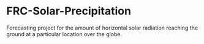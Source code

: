 # FRC-Solar-Precipitation
Forecasting project for the amount of horizontal solar radiation reaching the ground at a particular location over the globe.
